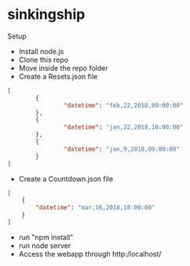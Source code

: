 # sinkingship

Setup
- Install node.js
- Clone this repo
- Move inside the repo folder
- Create a Resets.json file
```json
[
        {
                "datetime": "feb,22,2018,09:00:00"
        },
        {
                "datetime": "jan,22,2018,10:00:00"
        },
        {
                "datetime": "jan,9,2018,09:00:00"
        }
]

```
- Create a Countdown.json file
```json
[
    {
        "datetime": "mar,16,2018,18:00:00"
    }
]
```
- run "npm install"
- run node server
- Access the webapp through http:/localhost/
